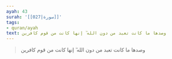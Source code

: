 ```yaml
---
ayah: 43
surah: '[[027|سورة]]'
tags:
- quran/ayah
text: وصدها ما كانت تعبد من دون الله ۖ إنها كانت من قوم كافرين
---
```

> وصدها ما كانت تعبد من دون الله ۖ إنها كانت من قوم كافرين
